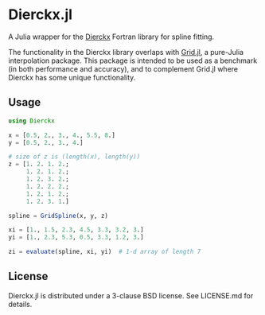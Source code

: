 Dierckx.jl
==========

A Julia wrapper for the
[Dierckx](http://www.netlib.org/dierckx/index.html) Fortran library
for spline fitting.

The functionality in the Dierckx library overlaps with [Grid.jl](
https://github.com/timholy/Grid.jl), a pure-Julia interpolation
package. This package is intended to be used as a benchmark (in both
performance and accuracy), and to complement Grid.jl where Dierckx has
some unique functionality.

Usage
-----

```julia
using Dierckx

x = [0.5, 2., 3., 4., 5.5, 8.]
y = [0.5, 2., 3., 4.]

# size of z is (length(x), length(y))
z = [1. 2. 1. 2.;
     1. 2. 1. 2.;
     1. 2. 3. 2.;
     1. 2. 2. 2.;
     1. 2. 1. 2.;
     1. 2. 3. 1.]

spline = GridSpline(x, y, z)

xi = [1., 1.5, 2.3, 4.5, 3.3, 3.2, 3.]
yi = [1., 2.3, 5.3, 0.5, 3.3, 1.2, 3.]

zi = evaluate(spline, xi, yi)  # 1-d array of length 7
```

License
-------

Dierckx.jl is distributed under a 3-clause BSD license. See LICENSE.md
for details.
